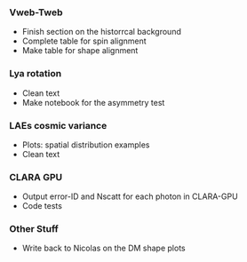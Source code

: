 ### Vweb-Tweb
* Finish section on the historrcal background
* Complete table for spin alignment
* Make table for shape alignment

### Lya rotation
* Clean text
* Make notebook for the asymmetry test

### LAEs cosmic variance
* Plots: spatial distribution examples
* Clean text

### CLARA GPU 
* Output error-ID and Nscatt for each photon in CLARA-GPU
* Code tests

### Other Stuff
* Write back to Nicolas on the DM shape plots
